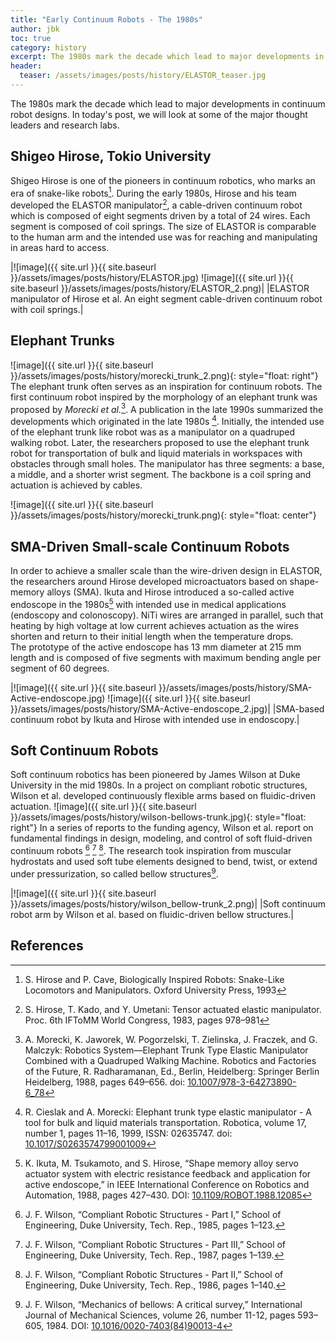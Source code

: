 ```yaml
---
title: "Early Continuum Robots - The 1980s"
author: jbk
toc: true
category: history
excerpt: The 1980s mark the decade which lead to major developments in continuum robot designs!
header:
  teaser: /assets/images/posts/history/ELASTOR_teaser.jpg
---
```


The 1980s mark the decade which lead to major developments in continuum robot designs. In today's post, we will look at some of the major thought leaders and research labs.

## Shigeo Hirose, Tokio University
Shigeo Hirose is one of the pioneers in continuum robotics, who marks an era of snake-like robots[^fn1].
During the early 1980s, Hirose and his team developed the ELASTOR manipulator[^fn2], a cable-driven continuum robot which is composed of eight segments driven by a total of 24 wires. 
Each segment is composed of coil springs. 
The size of ELASTOR is comparable to the human arm and the intended use was for reaching and manipulating in areas hard to access.

|![image]({{ site.url }}{{ site.baseurl }}/assets/images/posts/history/ELASTOR.jpg) ![image]({{ site.url }}{{ site.baseurl }}/assets/images/posts/history/ELASTOR_2.png)|
|ELASTOR manipulator of Hirose et al. An eight segment cable-driven continuum robot with coil springs.|

<!-- %could not find any information on the size of this robot
%see Evernote Entry on Hirose ELASTOR -->

## Elephant Trunks
![image]({{ site.url }}{{ site.baseurl }}/assets/images/posts/history/morecki_trunk_2.png){: style="float: right"}
The elephant trunk often serves as an inspiration for continuum robots. 
The first continuum robot inspired by the morphology of an elephant trunk was proposed by *Morecki et al.*[^fn3]. 
A publication in the late 1990s summarized the developments which originated in the late 1980s [^fn4].
Initially, the intended use of the elephant trunk like robot was as a manipulator on a quadruped walking robot.
Later, the researchers proposed to use the elephant trunk robot for transportation of bulk and liquid materials in workspaces with obstacles through small holes.
The manipulator has three segments: a base, a middle, and a shorter wrist segment.
The backbone is a coil spring and actuation is achieved by cables. 

![image]({{ site.url }}{{ site.baseurl }}/assets/images/posts/history/morecki_trunk.png){: style="float: center"}

## SMA-Driven Small-scale Continuum Robots
In order to achieve a smaller scale than the wire-driven design in ELASTOR, the researchers around Hirose developed microactuators based on shape-memory alloys (SMA). 
Ikuta and Hirose introduced a so-called active endoscope in the 1980s[^fn5] with intended use in medical applications (endoscopy and colonoscopy). 
NiTi wires are arranged in parallel, such that heating by high voltage at low current achieves actuation as the wires shorten and return to their initial length when the temperature drops.  
The prototype of the active endoscope has 13 mm diameter at 215 mm length and is composed of five segments with maximum bending angle per segment of 60 degrees.

|![image]({{ site.url }}{{ site.baseurl }}/assets/images/posts/history/SMA-Active-endoscope.jpg) ![image]({{ site.url }}{{ site.baseurl }}/assets/images/posts/history/SMA-Active-endoscope_2.jpg)|
|SMA-based continuum robot by Ikuta and Hirose with intended use in endoscopy.|

## Soft Continuum Robots
Soft continuum robotics has been pioneered by James Wilson at Duke University in the mid 1980s. 
In a project on compliant robotic structures, Wilson et al. developed continuously flexible arms based on fluidic-driven actuation.
![image]({{ site.url }}{{ site.baseurl }}/assets/images/posts/history/wilson-bellows-trunk.jpg){: style="float: right"}
In a series of reports to the funding agency, Wilson et al. report on fundamental findings in design, modeling, and  control of soft fluid-driven continuum robots [^fn6] [^fn7] [^fn8].
The research took inspiration from muscular hydrostats and used soft tube elements designed to bend, twist, or extend under pressurization, so called bellow structures[^fn9].

|![image]({{ site.url }}{{ site.baseurl }}/assets/images/posts/history/wilson_bellow-trunk_2.png)|
|Soft continuum robot arm by Wilson et al. based on fluidic-driven bellow structures.|

## References
[^fn1]: S. Hirose and P. Cave, Biologically Inspired Robots: Snake-Like Locomotors and Manipulators. Oxford University Press, 1993

[^fn2]: S. Hirose, T. Kado, and Y. Umetani: Tensor actuated elastic manipulator. Proc. 6th IFToMM World Congress, 1983, pages 978–981

[^fn3]: A. Morecki, K. Jaworek, W. Pogorzelski, T. Zielinska, J. Fraczek, and G. Malczyk: Robotics System—Elephant Trunk Type Elastic Manipulator Combined with a Quadruped Walking Machine. Robotics and Factories of the Future, R. Radharamanan, Ed., Berlin, Heidelberg: Springer Berlin Heidelberg, 1988, pages 649–656. doi: [10.1007/978-3-64273890-6_78](https://doi.org/10.1007/978-3-64273890-6_78)

[^fn4]: R. Cieslak and A. Morecki: Elephant trunk type elastic manipulator - A tool for bulk and liquid materials transportation. Robotica, volume 17, number 1, pages 11–16, 1999, ISSN: 02635747. doi: [10.1017/S0263574799001009](https://doi.org/10.1017/S0263574799001009)

[^fn5]: K. Ikuta, M. Tsukamoto, and S. Hirose, “Shape memory alloy servo actuator system with electric resistance feedback and application for active endoscope,” in IEEE International Conference on Robotics and Automation, 1988, pages 427–430. DOI: [10.1109/ROBOT.1988.12085](https://doi.org/10.1109/ROBOT.1988.12085)

[^fn6]: J. F. Wilson, “Compliant Robotic Structures - Part I,” School of Engineering, Duke University, Tech. Rep., 1985, pages 1–123.

[^fn7]: J. F. Wilson, “Compliant Robotic Structures - Part III,” School of Engineering, Duke University, Tech. Rep., 1987, pages 1–139.

[^fn8]: J. F. Wilson, “Compliant Robotic Structures - Part II,” School of Engineering, Duke University, Tech. Rep., 1986, pages 1–140.

[^fn9]: J. F. Wilson, “Mechanics of bellows: A critical survey,” International Journal of Mechanical Sciences, volume 26, number 11-12, pages 593–605, 1984. DOI: [10.1016/0020-7403(84)90013-4](https://doi.org/10.1016/0020-7403(84)90013-4)